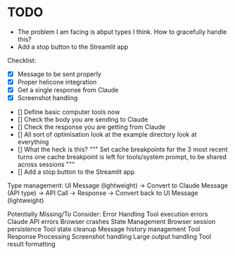 # TODO
- The problem I am facing is abput types I think. How to gracefully handle this?
- Add a stop button to the Streamlit app


Checklist:
- [x] Message to be sent properly
- [x] Proper helicone integration
- [x] Get a single response from Claude
- [x] Screenshot handling
- [] Define basic computer tools now
- [] Check the body you are sending to Claude
- [] Check the response you are getting from Claude
- [] All sort of optimisation look at the example directory look at everything
- [] What the heck is this?     """
    Set cache breakpoints for the 3 most recent turns
    one cache breakpoint is left for tools/system prompt, to be shared across sessions
    """
- [] Add a stop button to the Streamlit app



Type management: 
UI Message (lightweight) 
  → Convert to Claude Message (API type)
  → API Call
  → Response
  → Convert back to UI Message (lightweight)

Potentially Missing/To Consider:
Error Handling
  Tool execution errors
  Claude API errors
  Browser crashes
State Management
  Browser session persistence
  Tool state cleanup
  Message history management
Tool Response Processing
  Screenshot handling
  Large output handling
  Tool result formatting